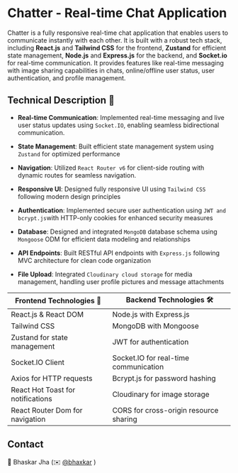 # Chatter - Real-time Chat Application

Chatter is a fully responsive real-time chat application that enables users to communicate instantly with each other. It is built with a robust tech stack, including **React.js** and **Tailwind CSS** for the frontend, **Zustand** for efficient state management, **Node.js** and **Express.js** for the backend, and **Socket.io** for real-time communication. It provides features like real-time messaging with image sharing capabilities in chats, online/offline user status, user authentication, and profile management.

## Technical Description 📃

- **Real-time Communication**: Implemented real-time messaging and live user status updates using ```Socket.IO```, enabling seamless bidirectional communication.

- **State Management**: Built efficient state management system using ```Zustand``` for optimized performance

- **Navigation**: Utilized ```React Router v6``` for client-side routing with dynamic routes for seamless navigation.

- **Responsive UI**: Designed fully responsive UI using ```Tailwind CSS``` following modern design principles

- **Authentication**: Implemented secure user authentication using ``` JWT and bcrypt.js ```with HTTP-only cookies for enhanced security measures

- **Database**: Designed and integrated ```MongoDB``` database schema using ```Mongoose``` ODM for efficient data modeling and relationships

- **API Endpoints**: Built RESTful API endpoints with ```Express.js``` following MVC architecture for clean code organization

- **File Upload**: Integrated ```Cloudinary cloud storage``` for media management, handling user profile pictures and message attachments

<div align="center">

|Frontend Technologies 🎨 |Backend Technologies 🛠|
|--------------------------|-----------------------|
| React.js  & React DOM | Node.js with Express.js |
| Tailwind CSS | MongoDB with Mongoose |
| Zustand for state management | JWT for authentication |
| Socket.IO Client | Socket.IO for real-time communication |
| Axios for HTTP requests | Bcrypt.js for password hashing |
| React Hot Toast for notifications | Cloudinary for image storage |
| React Router Dom for navigation | CORS for cross-origin resource sharing |

</div>

## Contact 
👾 Bhaskar Jha (✉️ [@bhaxkar](mailto:bhaskarjha.info@gmail.com)  )
